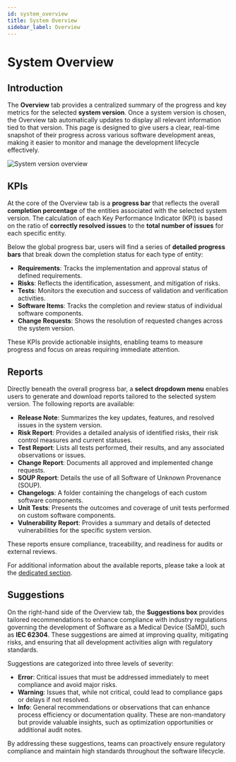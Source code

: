 ```yaml
---
id: system_overview
title: System Overview
sidebar_label: Overview
---
```


# System Overview

## Introduction
The **Overview** tab provides a centralized summary of the progress and key metrics for the selected **system version**. Once a system version is chosen, the Overview tab automatically updates to display all relevant information tied to that version. This page is designed to give users a clear, real-time snapshot of their progress across various software development areas, making it easier to monitor and manage the development lifecycle effectively.

![System version overview](img/system_version_overview.png)

## KPIs
At the core of the Overview tab is a **progress bar** that reflects the overall **completion percentage** of the entities associated with the selected system version. The calculation of each Key Performance Indicator (KPI) is based on the ratio of **correctly resolved issues** to the **total number of issues** for each specific entity.


Below the global progress bar, users will find a series of **detailed progress bars** that break down the completion status for each type of entity:
- **Requirements**: Tracks the implementation and approval status of defined requirements.
- **Risks**: Reflects the identification, assessment, and mitigation of risks.
- **Tests**: Monitors the execution and success of validation and verification activities.
- **Software Items**: Tracks the completion and review status of individual software components.
- **Change Requests**: Shows the resolution of requested changes across the system version.

These KPIs provide actionable insights, enabling teams to measure progress and focus on areas requiring immediate attention.

## Reports
Directly beneath the overall progress bar, a **select dropdown menu** enables users to generate and download reports tailored to the selected system version. The following reports are available:
- **Release Note**: Summarizes the key updates, features, and resolved issues in the system version.
- **Risk Report**: Provides a detailed analysis of identified risks, their risk control measures and current statuses.
- **Test Report**: Lists all tests performed, their results, and any associated observations or issues.
- **Change Report**: Documents all approved and implemented change requests.
- **SOUP Report**: Details the use of all Software of Unknown Provenance (SOUP).
- **Changelogs**: A folder containing the changelogs of each custom software components.
- **Unit Tests**: Presents the outcomes and coverage of unit tests performed on custom software components.
- **Vulnerability Report**: Provides a summary and details of detected vulnerabilities for the specific system version.

These reports ensure compliance, traceability, and readiness for audits or external reviews.

For additional information about the available reports, please take a look at the [dedicated section](reports.md).

## Suggestions
On the right-hand side of the Overview tab, the **Suggestions box** provides tailored recommendations to enhance compliance with industry regulations governing the development of Software as a Medical Device (SaMD), such as **IEC 62304**. These suggestions are aimed at improving quality, mitigating risks, and ensuring that all development activities align with regulatory standards.

Suggestions are categorized into three levels of severity:
- **Error**: Critical issues that must be addressed immediately to meet compliance and avoid major risks.
- **Warning**: Issues that, while not critical, could lead to compliance gaps or delays if not resolved.
- **Info**: General recommendations or observations that can enhance process efficiency or documentation quality. These are non-mandatory but provide valuable insights, such as optimization opportunities or additional audit notes.

By addressing these suggestions, teams can proactively ensure regulatory compliance and maintain high standards throughout the software lifecycle.
